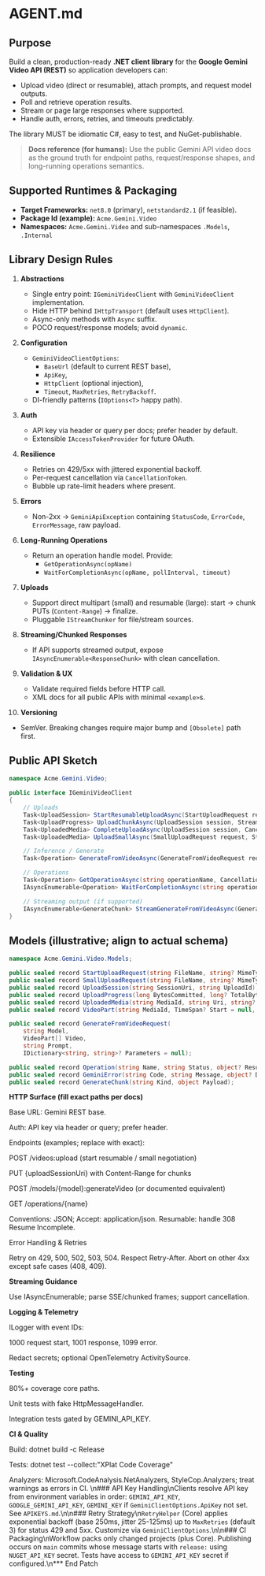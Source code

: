 # AGENT.md

## Purpose
Build a clean, production-ready **.NET client library** for the **Google Gemini Video API (REST)** so application developers can:
- Upload video (direct or resumable), attach prompts, and request model outputs.
- Poll and retrieve operation results.
- Stream or page large responses where supported.
- Handle auth, errors, retries, and timeouts predictably.

The library MUST be idiomatic C#, easy to test, and NuGet-publishable.

> **Docs reference (for humans):** Use the public Gemini API video docs as the ground truth for endpoint paths, request/response shapes, and long-running operations semantics.

## Supported Runtimes & Packaging
- **Target Frameworks:** `net8.0` (primary), `netstandard2.1` (if feasible).
- **Package Id (example):** `Acme.Gemini.Video`
- **Namespaces:** `Acme.Gemini.Video` and sub-namespaces `.Models`, `.Internal`

## Library Design Rules
1. **Abstractions**
   - Single entry point: `IGeminiVideoClient` with `GeminiVideoClient` implementation.
   - Hide HTTP behind `IHttpTransport` (default uses `HttpClient`).
   - Async-only methods with `Async` suffix.
   - POCO request/response models; avoid `dynamic`.

2. **Configuration**
   - `GeminiVideoClientOptions`:
     - `BaseUrl` (default to current REST base),
     - `ApiKey`,
     - `HttpClient` (optional injection),
     - `Timeout`, `MaxRetries`, `RetryBackoff`.
   - DI-friendly patterns (`IOptions<T>` happy path).

3. **Auth**
   - API key via header or query per docs; prefer header by default.
   - Extensible `IAccessTokenProvider` for future OAuth.

4. **Resilience**
   - Retries on 429/5xx with jittered exponential backoff.
   - Per-request cancellation via `CancellationToken`.
   - Bubble up rate-limit headers where present.

5. **Errors**
   - Non-2xx → `GeminiApiException` containing `StatusCode`, `ErrorCode`, `ErrorMessage`, raw payload.

6. **Long-Running Operations**
   - Return an operation handle model. Provide:
     - `GetOperationAsync(opName)`
     - `WaitForCompletionAsync(opName, pollInterval, timeout)`

7. **Uploads**
   - Support direct multipart (small) and resumable (large): start → chunk PUTs (`Content-Range`) → finalize.
   - Pluggable `IStreamChunker` for file/stream sources.

8. **Streaming/Chunked Responses**
   - If API supports streamed output, expose `IAsyncEnumerable<ResponseChunk>` with clean cancellation.

9. **Validation & UX**
   - Validate required fields before HTTP call.
   - XML docs for all public APIs with minimal `<example>`s.

10. **Versioning**
   - SemVer. Breaking changes require major bump and `[Obsolete]` path first.

## Public API Sketch
```csharp
namespace Acme.Gemini.Video;

public interface IGeminiVideoClient
{
    // Uploads
    Task<UploadSession> StartResumableUploadAsync(StartUploadRequest request, CancellationToken ct = default);
    Task<UploadProgress> UploadChunkAsync(UploadSession session, Stream content, long offset, int bytesToWrite, CancellationToken ct = default);
    Task<UploadedMedia> CompleteUploadAsync(UploadSession session, CancellationToken ct = default);
    Task<UploadedMedia> UploadSmallAsync(SmallUploadRequest request, Stream content, CancellationToken ct = default);

    // Inference / Generate
    Task<Operation> GenerateFromVideoAsync(GenerateFromVideoRequest request, CancellationToken ct = default);

    // Operations
    Task<Operation> GetOperationAsync(string operationName, CancellationToken ct = default);
    IAsyncEnumerable<Operation> WaitForCompletionAsync(string operationName, TimeSpan pollInterval, TimeSpan? timeout = null, CancellationToken ct = default);

    // Streaming output (if supported)
    IAsyncEnumerable<GenerateChunk> StreamGenerateFromVideoAsync(GenerateFromVideoRequest request, CancellationToken ct = default);
}

```
## Models (illustrative; align to actual schema)

```csharp
namespace Acme.Gemini.Video.Models;

public sealed record StartUploadRequest(string FileName, string? MimeType, long? SizeBytes);
public sealed record SmallUploadRequest(string FileName, string? MimeType);
public sealed record UploadSession(string SessionUri, string UploadId);
public sealed record UploadProgress(long BytesCommitted, long? TotalBytes);
public sealed record UploadedMedia(string MediaId, string Uri, string? Md5);
public sealed record VideoPart(string MediaId, TimeSpan? Start = null, TimeSpan? End = null);

public sealed record GenerateFromVideoRequest(
    string Model,
    VideoPart[] Video,
    string Prompt,
    IDictionary<string, string>? Parameters = null);

public sealed record Operation(string Name, string Status, object? Result = null, GeminiError? Error = null);
public sealed record GeminiError(string Code, string Message, object? Details);
public sealed record GenerateChunk(string Kind, object Payload);


```
**HTTP Surface (fill exact paths per docs)**

Base URL: Gemini REST base.

Auth: API key via header or query; prefer header.

Endpoints (examples; replace with exact):

POST /videos:upload (start resumable / small negotiation)

PUT {uploadSessionUri} with Content-Range for chunks

POST /models/{model}:generateVideo (or documented equivalent)

GET /operations/{name}

Conventions: JSON; Accept: application/json. Resumable: handle 308 Resume Incomplete.

Error Handling & Retries

Retry on 429, 500, 502, 503, 504. Respect Retry-After. Abort on other 4xx except safe cases (408, 409).

**Streaming Guidance**

Use IAsyncEnumerable<T>; parse SSE/chunked frames; support cancellation.

**Logging & Telemetry**

ILogger<GeminiVideoClient> with event IDs:

1000 request start, 1001 response, 1099 error.

Redact secrets; optional OpenTelemetry ActivitySource.

**Testing**

80%+ coverage core paths.

Unit tests with fake HttpMessageHandler.

Integration tests gated by GEMINI_API_KEY.

**CI & Quality**

Build: dotnet build -c Release

Tests: dotnet test --collect:"XPlat Code Coverage"

Analyzers: Microsoft.CodeAnalysis.NetAnalyzers, StyleCop.Analyzers; treat warnings as errors in CI.
\n### API Key Handling\nClients resolve API key from environment variables in order: `GEMINI_API_KEY`, `GOOGLE_GEMINI_API_KEY`, `GEMINI_KEY` if `GeminiClientOptions.ApiKey` not set. See `APIKEYS.md`.\n\n### Retry Strategy\n`RetryHelper` (Core) applies exponential backoff (base 250ms, jitter 25-125ms) up to `MaxRetries` (default 3) for status 429 and 5xx. Customize via `GeminiClientOptions`.\n\n### CI Packaging\nWorkflow packs only changed projects (plus Core). Publishing occurs on `main` commits whose message starts with `release:` using `NUGET_API_KEY` secret. Tests have access to `GEMINI_API_KEY` secret if configured.\n*** End Patch